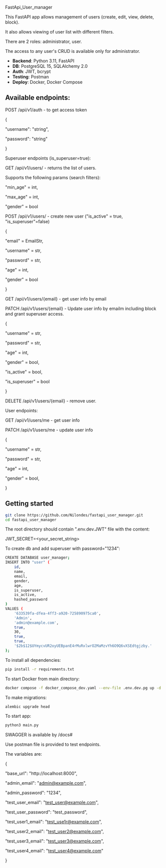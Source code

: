  FastApi_User_manager

This FastAPI app allows management of users (create, edit, view, delete, block).

It also allows viewing of user list with different filters.

There are 2 roles: administrator, user.

The access to any user's CRUD is available only for administrator.

- **Backend**: Python 3.11, FastAPI
- **DB**: PostgreSQL 15, SQLAlchemy 2.0
- **Auth**: JWT, bcrypt
- **Testing**: Postman
- **Deploy**: Docker, Docker Compose 

## Available endpoints:

POST /api/v1/auth - to get access token

{

  "username": "string",
  
  "password": "string"
  
}

Superuser endpoints (is_superuser=true):

GET /api/v1/users/ - returns the list of users.

Supports the following params (search filters):

"min_age" = int,

"max_age" = int,

"gender" = bool

POST /api/v1/users/ - create new user ("is_active" = true, "is_superuser"=false)

{

  "email" = EmailStr,
  
  "username" = str,
  
  "password" = str,
  
  "age" = int,
  
  "gender" = bool
  
}

GET /api/v1/users/{email} - get user info by email

PATCH /api/v1/users/{email} - Update user info by emailm including block and grant superuser access.

{

  "username" = str,
  
  "password" = str,
  
  "age" = int,
  
  "gender" = bool,
  
  "is_active" = bool,
  
  "is_superuser" = bool
  
}

DELETE /api/v1/users/{email} - remove user.

User endpoints:

GET /api/v1/users/me - get user info

PATCH /api/v1/users/me - update user info

{

  "username" = str,
  
  "password" = str,
  
  "age" = int,
  
  "gender" = bool,
  
}


## Getting started

```sh
git clone https://github.com/Nilondes/fastapi_user_manager.git
cd fastapi_user_manager
```

The root directory should contain ".env.dev.JWT" file with the content:

JWT_SECRET=<your_secret_string>

To create db and add superuser with password="1234":

```sh
CREATE DATABASE user_manager;
INSERT INTO "user" (
    id, 
    name, 
    email, 
    gender, 
    age, 
    is_superuser, 
    is_active, 
    hashed_password
)
VALUES (
    '633539fa-dfea-4ff3-a920-725890975ca0',
    'Admin', 
    'admin@example.com', 
    true, 
    30, 
    true, 
    true, 
    '$2b$12$UYmycvUR2oyUEBpanE4rMuRxlwrO2MaMzvYh6O9Q6vXSEdtgjzby.'
);
```

To install all dependencies:

```sh
pip install -r requirements.txt
```

To start Docker from main directory:

```sh
docker compose -f docker_compose_dev.yaml --env-file .env.dev.pg up -d

```

To make migrations:

```sh
alembic upgrade head

```

To start app:

```sh
python3 main.py

```

SWAGGER is available by /docs#

Use postman file is provided to test endpoints.

The variables are:

{

  "base_url": "http://localhost:8000",
  
  "admin_email": "admin@example.com",
  
  "admin_password": "1234",
  
  "test_user_email": "test_user@example.com",
  
  "test_user_password": "test_password",
  
  "test_user1_email": "test_use1r@example.com",
  
  "test_user2_email": "test_user2@example.com",
  
  "test_user3_email": "test_user3@example.com",
  
  "test_user4_email": "test_user4@example.com"
  
}
